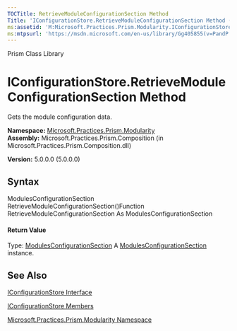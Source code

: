 ```yaml
---
TOCTitle: RetrieveModuleConfigurationSection Method
Title: 'IConfigurationStore.RetrieveModuleConfigurationSection Method (Microsoft.Practices.Prism.Modularity)'
ms:assetid: 'M:Microsoft.Practices.Prism.Modularity.IConfigurationStore.RetrieveModuleConfigurationSection'
ms:mtpsurl: 'https://msdn.microsoft.com/en-us/library/Gg405855(v=PandP.50)'
---
```


Prism Class Library

IConfigurationStore.RetrieveModuleConfigurationSection Method
=================================================================

Gets the module configuration data.

**Namespace:** [Microsoft.Practices.Prism.Modularity](https://msdn.microsoft.com/n:microsoft.practices.prism.modularity)
**Assembly:** Microsoft.Practices.Prism.Composition (in Microsoft.Practices.Prism.Composition.dll)

**Version:** 5.0.0.0 (5.0.0.0)

## Syntax


<span id="syntaxToggle"></span>ModulesConfigurationSection RetrieveModuleConfigurationSection()Function RetrieveModuleConfigurationSection As ModulesConfigurationSection
#### Return Value

Type: [ModulesConfigurationSection](https://msdn.microsoft.com/t:microsoft.practices.prism.modularity.modulesconfigurationsection)
A [ModulesConfigurationSection](https://msdn.microsoft.com/t:microsoft.practices.prism.modularity.modulesconfigurationsection) instance.

See Also
--------


[IConfigurationStore Interface](https://msdn.microsoft.com/t:microsoft.practices.prism.modularity.iconfigurationstore)

[IConfigurationStore Members](https://msdn.microsoft.com/allmembers.t:microsoft.practices.prism.modularity.iconfigurationstore)

[Microsoft.Practices.Prism.Modularity Namespace](https://msdn.microsoft.com/n:microsoft.practices.prism.modularity)
